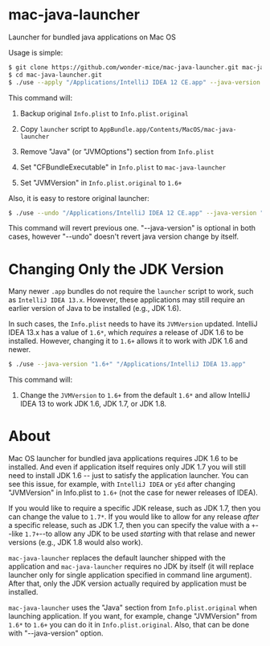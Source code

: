 mac-java-launcher
=================

Launcher for bundled java applications on Mac OS

Usage is simple:

```bash
$ git clone https://github.com/wonder-mice/mac-java-launcher.git mac-java-launcher.git
$ cd mac-java-launcher.git
$ ./use --apply "/Applications/IntelliJ IDEA 12 CE.app" --java-version "1.6+" 
```

This command will:

1.  Backup original `Info.plist` to `Info.plist.original`

2.  Copy `launcher` script to `AppBundle.app/Contents/MacOS/mac-java-launcher`

3.  Remove "Java" (or "JVMOptions")  section from `Info.plist`

4.  Set "CFBundleExecutable" in `Info.plist` to `mac-java-launcher`

5.  Set "JVMVersion" in `Info.plist.original` to `1.6+`

Also, it is easy to restore original launcher:

```bash
$ ./use --undo "/Applications/IntelliJ IDEA 12 CE.app" --java-version "1.6*"
```

This command will revert previous one. "--java-version" is optional in both cases,
however "--undo" doesn't revert java version change by itself.

Changing Only the JDK Version
=============================

Many newer `.app` bundles do not require the `launcher` script to work, such as
`IntelliJ IDEA 13.x`. However, these applications may still require an earlier
version of Java to be installed (e.g., JDK 1.6).

In such cases, the `Info.plist` needs to have its `JVMVersion` updated. IntelliJ
IDEA 13.x has a value of `1.6*`, which _requires_ a release of JDK 1.6 to be
installed. However, changing it to `1.6+` allows it to work with JDK 1.6 and
newer.

```bash
$ ./use --java-version "1.6+" "/Applications/IntelliJ IDEA 13.app"
```

This command will:

1. Change the `JVMVersion` to `1.6+` from the default `1.6*` and allow IntelliJ
IDEA 13 to work JDK 1.6, JDK 1.7, or JDK 1.8.

About
=====

Mac OS launcher for bundled java applications requires JDK 1.6 to be installed.
And even if application itself requires only JDK 1.7 you will still need to
install JDK 1.6 -- just to satisfy the application launcher. You can see this
issue, for example, with `IntelliJ IDEA` or `yEd` after changing
"JVMVersion" in Info.plist to `1.6+` (not the case for newer releases of IDEA).

If you would like to require a specific JDK release, such as JDK 1.7, then you
can change the value to `1.7*`. If you would like to allow for any release
_after_ a specific release, such as JDK 1.7, then you can specify the value with
a `+`--like `1.7+`--to allow any JDK to be used _starting_ with that relase and
newer versions (e.g., JDK 1.8 would also work).

`mac-java-launcher` replaces the default launcher shipped with the application
and `mac-java-launcher` requires no JDK by itself (it will replace launcher only
for single application specified in command line argument). After that, only the
JDK version actually required by application must be installed.

`mac-java-launcher` uses the "Java" section from `Info.plist.original` when
launching application. If you want, for example, change "JVMVersion" from
`1.6*` to `1.6+` you can do it in `Info.plist.original`. Also, that can be
done with "--java-version" option.
